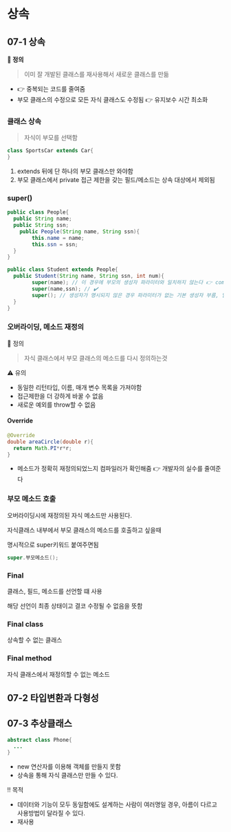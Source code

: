 # 상속

## 07-1 상속

**📌 정의**

> 이미 잘 개발된 클래스를 재사용해서 새로운 클래스를 만듦

- 👉 중복되는 코드를 줄여줌
- 부모 클래스의 수정으로 모든 자식 클래스도 수정됨 👉 유지보수 시간 최소화



### 클래스 상속

> 자식이 부모를 선택함

```java
class SportsCar extends Car{
}
```

1. extends 뒤에 단 하나의 부모 클래스만 와야함
2. 부모 클래스에서 private 접근 제한을 갖는 필드/메소드는 상속 대상에서 제외됨



### super()

```java
public class People{
  public String name;
  public String ssn;
    public People(String name, String ssn){
    	this.name = name;
    	this.ssn = ssn;
  }
}

public class Student extends People{
  public Student(String name, String ssn, int num){
    	super(name); // 이 경우에 부모의 생성자 파라미터와 일치하지 않는다 👉 compile error
    	super(name,ssn); // ✔️
    	super(); // 생성자가 명시되지 않은 경우 파라미터가 없는 기본 생성자 부름, 일치하지 않는다 👉 compile error
  }
}
```



### 오버라이딩, 메소드 재정의

📌 정의

>  자식 클래스에서 부모 클래스의 메소드를 다시 정의하는것



⚠️ 유의

- 동일한 리턴타입, 이름, 매개 변수 목록을 가져야함
- 접근제한을 더 강하게 바꿀 수 없음
- 새로운 예외를 throw할 수 없음



#### Override

```java
@Override
double areaCircle(double r){
  return Math.PI*r*r;
}
```

- 메소드가 정확히 재정의되었느지 컴파일러가 확인해줌 👉 개발자의 실수를 줄여준다



### 부모 메소드 호출

오버라이딩시에 재정의된 자식 메소드만 사용된다.

자식클래스 내부에서 부모 클래스의 메소드를 호출하고 싶을때 

명시적으로 super키워드 붙여주면됨

```java
super.부모메소드();
```



### Final 

클래스, 필드, 메소드를 선언할 떄 사용

해당 선언이 최종 상태이고 결코 수정될 수 없음을 뜻함



### Final class

상속할 수 없는 클래스



### Final method

자식 클래스에서 재정의할 수 없는 메소드







## 07-2 타입변환과 다형성



## 07-3 추상클래스

```java
abstract class Phone{
  ...
}
```

- new 연산자를 이용해 객체를 만들지 못함
- 상속을 통해 자식 클래스만 만들 수 있다.



‼️ 목적

- 데이터와 기능이 모두 동일함에도 설계하는 사람이 여러명일 경우, 아름이 다르고 사용방법이 달라질 수 있다.
- 재사용